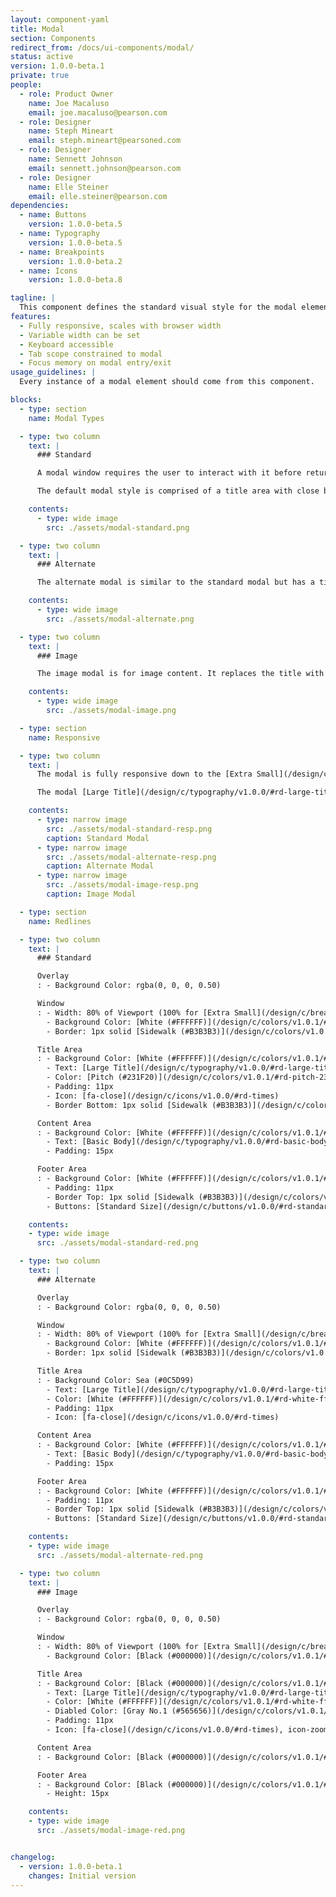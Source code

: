 ```yaml
---
layout: component-yaml
title: Modal
section: Components
redirect_from: /docs/ui-components/modal/
status: active
version: 1.0.0-beta.1
private: true
people:
  - role: Product Owner
    name: Joe Macaluso
    email: joe.macaluso@pearson.com
  - role: Designer
    name: Steph Mineart
    email: steph.mineart@pearsoned.com
  - role: Designer
    name: Sennett Johnson
    email: sennett.johnson@pearson.com
  - role: Designer
    name: Elle Steiner
    email: elle.steiner@pearson.com
dependencies:
  - name: Buttons
    version: 1.0.0-beta.5
  - name: Typography
    version: 1.0.0-beta.5
  - name: Breakpoints
    version: 1.0.0-beta.2
  - name: Icons
    version: 1.0.0-beta.8

tagline: |
  This component defines the standard visual style for the modal element.
features:
  - Fully responsive, scales with browser width
  - Variable width can be set
  - Keyboard accessible
  - Tab scope constrained to modal
  - Focus memory on modal entry/exit
usage_guidelines: |
  Every instance of a modal element should come from this component.

blocks:
  - type: section
    name: Modal Types

  - type: two column
    text: |
      ### Standard

      A modal window requires the user to interact with it before returning to the parent window or application.

      The default modal style is comprised of a title area with close button, a content area, and a footer area with actionable [Standard Buttons](/design/c/buttons/v1.0.0/#rd-standard-button).

    contents:
      - type: wide image
        src: ./assets/modal-standard.png

  - type: two column
    text: |
      ### Alternate

      The alternate modal is similar to the standard modal but has a title area with a [Sea (#0C5D99)](/design/c/colors/v1.0.1/#rd-sea-0c5d99) background color.

    contents:
      - type: wide image
        src: ./assets/modal-alternate.png

  - type: two column
    text: |
      ### Image

      The image modal is for image content. It replaces the title with zoom controls and has a [Black (#000000)](/design/c/colors/v1.0.1/#rd-black-000000) background color.

    contents:
      - type: wide image
        src: ./assets/modal-image.png

  - type: section
    name: Responsive

  - type: two column
    text: |
      The modal is fully responsive down to the [Extra Small](/design/c/breakpoints/v1.0.0/#rd-extra-small) width of 320px.

      The modal [Large Title](/design/c/typography/v1.0.0/#rd-large-title) reduces in font size for [Extra Small](/design/c/breakpoints/v1.0.0/#rd-extra-small) viewports.

    contents:
      - type: narrow image
        src: ./assets/modal-standard-resp.png
        caption: Standard Modal
      - type: narrow image
        src: ./assets/modal-alternate-resp.png
        caption: Alternate Modal
      - type: narrow image
        src: ./assets/modal-image-resp.png
        caption: Image Modal

  - type: section
    name: Redlines

  - type: two column
    text: |
      ### Standard

      Overlay
      : - Background Color: rgba(0, 0, 0, 0.50)

      Window
      : - Width: 80% of Viewport (100% for [Extra Small](/design/c/breakpoints/v1.0.0/#rd-extra-small) Viewports)
        - Background Color: [White (#FFFFFF)](/design/c/colors/v1.0.1/#rd-white-ffffff)
        - Border: 1px solid [Sidewalk (#B3B3B3)](/design/c/colors/v1.0.1/#rd-sidewalk-b3b3b3)

      Title Area
      : - Background Color: [White (#FFFFFF)](/design/c/colors/v1.0.1/#rd-white-ffffff)
        - Text: [Large Title](/design/c/typography/v1.0.0/#rd-large-title)
        - Color: [Pitch (#231F20)](/design/c/colors/v1.0.1/#rd-pitch-231f20)
        - Padding: 11px
        - Icon: [fa-close](/design/c/icons/v1.0.0/#rd-times)
        - Border Bottom: 1px solid [Sidewalk (#B3B3B3)](/design/c/colors/v1.0.1/#rd-sidewalk-b3b3b3)

      Content Area
      : - Background Color: [White (#FFFFFF)](/design/c/colors/v1.0.1/#rd-white-ffffff)
        - Text: [Basic Body](/design/c/typography/v1.0.0/#rd-basic-body)
        - Padding: 15px

      Footer Area
      : - Background Color: [White (#FFFFFF)](/design/c/colors/v1.0.1/#rd-white-ffffff)
        - Padding: 11px
        - Border Top: 1px solid [Sidewalk (#B3B3B3)](/design/c/colors/v1.0.1/#rd-sidewalk-b3b3b3)
        - Buttons: [Standard Size](/design/c/buttons/v1.0.0/#rd-standard-button)

    contents:
    - type: wide image
      src: ./assets/modal-standard-red.png

  - type: two column
    text: |
      ### Alternate

      Overlay
      : - Background Color: rgba(0, 0, 0, 0.50)

      Window
      : - Width: 80% of Viewport (100% for [Extra Small](/design/c/breakpoints/v1.0.0/#rd-extra-small) Viewports)
        - Background Color: [White (#FFFFFF)](/design/c/colors/v1.0.1/#rd-white-ffffff)
        - Border: 1px solid [Sidewalk (#B3B3B3)](/design/c/colors/v1.0.1/#rd-sidewalk-b3b3b3)

      Title Area
      : - Background Color: Sea (#0C5D99)
        - Text: [Large Title](/design/c/typography/v1.0.0/#rd-large-title)
        - Color: [White (#FFFFFF)](/design/c/colors/v1.0.1/#rd-white-ffffff)
        - Padding: 11px
        - Icon: [fa-close](/design/c/icons/v1.0.0/#rd-times)

      Content Area
      : - Background Color: [White (#FFFFFF)](/design/c/colors/v1.0.1/#rd-white-ffffff)
        - Text: [Basic Body](/design/c/typography/v1.0.0/#rd-basic-body)
        - Padding: 15px

      Footer Area
      : - Background Color: [White (#FFFFFF)](/design/c/colors/v1.0.1/#rd-white-ffffff)
        - Padding: 11px
        - Border Top: 1px solid [Sidewalk (#B3B3B3)](/design/c/colors/v1.0.1/#rd-sidewalk-b3b3b3)
        - Buttons: [Standard Size](/design/c/buttons/v1.0.0/#rd-standard-button)

    contents:
    - type: wide image
      src: ./assets/modal-alternate-red.png

  - type: two column
    text: |
      ### Image

      Overlay
      : - Background Color: rgba(0, 0, 0, 0.50)

      Window
      : - Width: 80% of Viewport (100% for [Extra Small](/design/c/breakpoints/v1.0.0/#rd-extra-small) Viewports)
        - Background Color: [Black (#000000)](/design/c/colors/v1.0.1/#rd-black-000000)

      Title Area
      : - Background Color: [Black (#000000)](/design/c/colors/v1.0.1/#rd-black-000000)
        - Text: [Large Title](/design/c/typography/v1.0.0/#rd-large-title)
        - Color: [White (#FFFFFF)](/design/c/colors/v1.0.1/#rd-white-ffffff)
        - Diabled Color: [Gray No.1 (#565656)](/design/c/colors/v1.0.1/#rd-gray-no-1-565656)
        - Padding: 11px
        - Icon: [fa-close](/design/c/icons/v1.0.0/#rd-times), icon-zoom-out, icon-zoom-in

      Content Area
      : - Background Color: [Black (#000000)](/design/c/colors/v1.0.1/#rd-black-000000)

      Footer Area
      : - Background Color: [Black (#000000)](/design/c/colors/v1.0.1/#rd-black-000000)
        - Height: 15px

    contents:
    - type: wide image
      src: ./assets/modal-image-red.png


changelog:
  - version: 1.0.0-beta.1
    changes: Initial version
---
```

